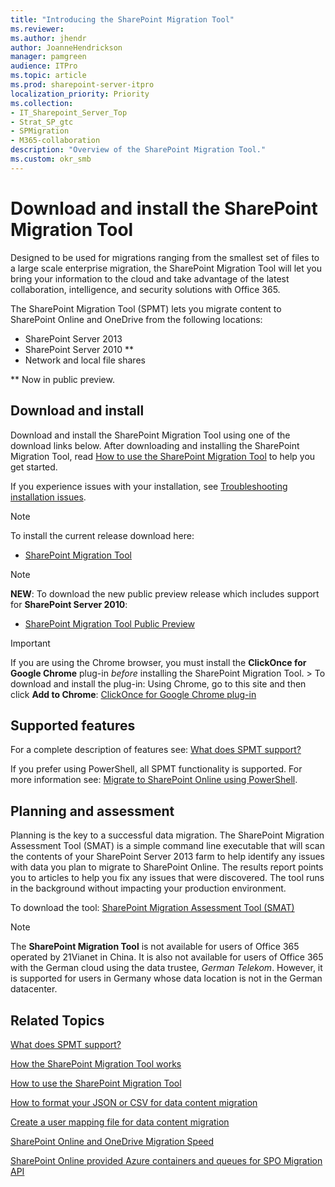 ```yaml
---
title: "Introducing the SharePoint Migration Tool"
ms.reviewer: 
ms.author: jhendr
author: JoanneHendrickson
manager: pamgreen
audience: ITPro
ms.topic: article
ms.prod: sharepoint-server-itpro
localization_priority: Priority
ms.collection: 
- IT_Sharepoint_Server_Top
- Strat_SP_gtc
- SPMigration
- M365-collaboration
description: "Overview of the SharePoint Migration Tool."
ms.custom: okr_smb
---
```


# Download and install the SharePoint Migration Tool

Designed to be used for migrations ranging from the smallest set of files to a large scale enterprise migration, the SharePoint Migration Tool will let you bring your information to the cloud and take advantage of the latest collaboration, intelligence, and security solutions with Office 365.

The SharePoint Migration Tool (SPMT) lets you migrate content to SharePoint Online and OneDrive from the following locations:

- SharePoint Server 2013
- SharePoint Server 2010 **
- Network and local file shares
  
** Now in public preview.

## Download and install

Download and install the SharePoint Migration Tool using one of the download links below.  After downloading and installing the SharePoint Migration Tool, read [How to use the SharePoint Migration Tool](how-to-use-the-sharepoint-migration-tool.md) to help you get started.

If you experience issues with your installation, see [Troubleshooting installation issues](spmt-install-issues.md).

>[!NOTE]
>To install the current release download here: 
>
> - [SharePoint Migration Tool ](https://aka.ms/spmt-ga-page)

>[!NOTE]
>**NEW**: To download the new public preview release which includes support for **SharePoint Server 2010**:
>
>- [SharePoint Migration Tool Public Preview](https://aka.ms/spmt-beta-page)
    

> [!IMPORTANT]
> If you are using the Chrome browser, you must install the **ClickOnce for Google Chrome** plug-in  *before*  installing the SharePoint Migration Tool. > To download and install the plug-in: Using Chrome, go to this site and then click **Add to Chrome**: [ClickOnce for Google Chrome plug-in](https://chrome.google.com/webstore/detail/clickonce-for-google-chro/kekahkplibinaibelipdcikofmedafmb?utm_source=chrome-app-launcher-info-dialog)



## Supported features

For a complete description of features see:  [What does SPMT support?](what-is-supported-SPMT.md) 

If you prefer using PowerShell, all SPMT functionality is supported. For more information see: [Migrate to SharePoint Online using PowerShell](overview-spmt-ps-cmdlets.md).



## Planning and assessment

Planning is the key to a successful data migration.  The SharePoint Migration Assessment Tool (SMAT) is a simple command line executable that will scan the contents of your SharePoint Server 2013 farm to help identify any issues with data you plan to migrate to SharePoint Online. The results report points you to articles to help you fix any issues that were discovered. The tool runs in the background without impacting your production environment.
  
To download the tool: [SharePoint Migration Assessment Tool (SMAT)](https://www.microsoft.com/en-us/download/details.aspx?id=53598&amp;751be11f-ede8-5a0c-058c-2ee190a24fa6=True)
  
>[!NOTE]
>The **SharePoint Migration Tool** is not available for users of Office 365 operated by 21Vianet in China. It is also not available for users of Office 365 with the German cloud using the data trustee, *German Telekom*. However, it is supported for users in Germany whose data location is not in the German datacenter.


## Related Topics

[What does SPMT support?](what-is-supported-SPMT.md)

[How the SharePoint Migration Tool works](how-the-sharepoint-migration-tool-works.md)
  
[How to use the SharePoint Migration Tool](how-to-use-the-sharepoint-migration-tool.md)
  
[How to format your JSON or CSV for data content migration](how-to-format-your-csv-file-for-data-content-migration.md)
  
[Create a user mapping file for data content migration](create-a-user-mapping-file-for-data-content-migration.md)
  
[SharePoint Online and OneDrive Migration Speed](sharepoint-online-and-onedrive-migration-speed.md)
  
[SharePoint Online provided Azure containers and queues for SPO Migration API](sharepoint-online-provided-azure-containers-and-queues-for-spo-migration-api.md)
  


